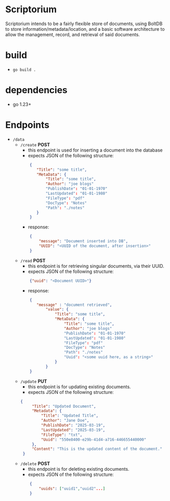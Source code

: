 # Scriptorium

Scriptorium intends to be a fairly flexible store of documents, using BoltDB to store information/metadata/location,
and a basic software architecture to allow the management, record, and retrieval of said documents.

# build
- ```go build .```

# dependencies
- go 1.23+


# Endpoints

- ```/data```
    - ```/create``` **POST**
        - this endpoint is used for inserting a document into the database
        - expects JSON of the following structure:
        ```JSON
            {
               "Title": "some title",
               "MetaData": {
                   "Title": "some title",
                   "Author": "joe blogs"
                   "PublishDate": "01-01-1970" 
                   "LastUpdated": "01-01-1980" 
                   "FileType": "pdf" 
                   "DocType": "Notes" 
                   "Path": "./notes" 
               }
            }
        ```
        - response:
        ```JSON
            {
                "message": "Document inserted into DB",
                "UUID": "<UUID of the document, after insertion>"
            }
        ```
    - ```/read``` **POST**
        - this endpoint is for retrieving singular documents, via their UUID.
        - expects JSON of the following structure:
        ```JSON
            {"uuid": "<Document UUID>"}
        ```
        - response:
        ```JSON
            {
               "message" : "document retrieved",
                   "value": {
                       "Title": "some title",
                       "MetaData": {
                           "Title": "some title",
                           "Author": "joe blogs"
                           "PublishDate": "01-01-1970"
                           "LastUpdated": "01-01-1980"
                           "FileType": "pdf"
                           "DocType": "Notes"
                           "Path": "./notes"
                           "Uuid": "<some uuid here, as a string>"
                       }
                   }
            }
        ```
    - ```/update``` **PUT**
        - this endpoint is for updating existing documents.
        - expects JSON of the following structure:
        ```JSON
        {
             "Title": "Updated Document",
             "Metadata": {
                 "Title": "Updated Title",
                 "Author": "Jane Doe",
                 "PublishDate": "2025-03-19",
                 "LastUpdated": "2025-03-19",
                 "FileType": "txt",
                 "Uuid": "550e8400-e29b-41d4-a716-446655440000"
             },
             "Content": "This is the updated content of the document."
         }
        ```
    - ```/delete``` **POST**
        - this endpoint is for deleting existing documents.
        - expects JSON of the following structure:
        ```JSON
            {
                "uuids": ["uuid1","uuid2"...]
            }
        ```
